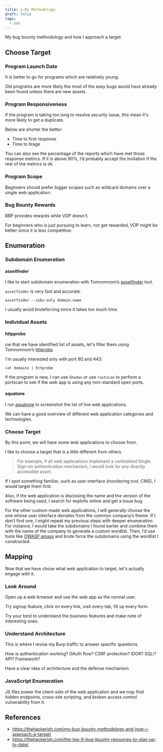 ```yaml
---
title: a-My Methodology
draft: false
tags:
  - bbh
---
```

My bug bounty methodology and how I approach a target.

## Choose Target
### Program Launch Date

It is better to go for programs which are relatively young. 

Old programs are more likely the most of the easy bugs would have already been found unless there are new assets.

### Program Responsiveness

If the program is taking too long to resolve security issue, this mean it's more likely to get a duplicate. 

Below are shorter the better:

- Time to first response
- Time to tirage

You can also see the percentage of the reports which have met those response metrics. If it is above 90%, I’d probably accept the invitation if the rest of the metrics is ok.

### Program Scope

Beginners should prefer bigger scopes such as wildcard domains over a single web application.

### Bug Bounty Rewards

BBP provides rewards while VDP doesn't. 

For beginners who is just pursuing to learn, not get rewarded, VDP might be better since it is less competitive.


## Enumeration
### Subdomain Enumeration
#### assetfinder

I like to start subdomain enumeration with Tomnomnom’s [](https://github.com/tomnomnom/assetfinder)[assetfinder](https://github.com/tomnomnom/assetfinder) tool. 

`assetfinder` is very fast and accurate.

```
assetfinder --subs-only domain.name
```

I usually avoid bruteforcing since it takes too much time.

### Individual Assets
#### httpprobe

ow that we have identified list of assets, let's filter them using Tomnomnom’s [httprobe](https://github.com/tomnomnom/httprobe).

I'm usually interested only with port 80 and 443:

```
cat domains | httprobe
```

If the program is new, I can use `Shodan` or use `rustscan` to perform a portscan to see if the web app is using any non-standard open ports.

#### aquatone

I run [aquatone](https://github.com/michenriksen/aquatone) to screenshot the list of live web applications. 

We can have a good overview of different web application categories and technologies.

### Choose Target

By this point, we will have some web applications to choose from.

I like to choose a target that is a little different from others. 

> For example, if all web applications implement a centralized Single Sign-on authentication mechanism, I would look for any directly accessible asset.

If I spot something familiar, such as user interface (monitoring tool, CMS), I would target them first. 

Also, if the web application is disclosing the name and the version of the software being used, I search for exploits online and get a issue bug.

For the other custom-made web applications, I will generally choose the one whose user interface deviates from the common company’s theme. If I don’t find one, I might repeat my previous steps with deeper enumeration. For instance, I would take the subdomains I found earlier and combine them with the name of the company to generate a custom wordlist. Then, I’d use tools like [OWASP amass](https://github.com/OWASP/Amass) and brute force the subdomains using the wordlist I constructed.

## Mapping

Now that we have chose what web application to target, let's actually engage with it. 

### Look Around

Open up a web browser and use the web app as the normal user. 

Try signup feature, click on every link, visit every tab, fill up every form. 

Try your best to understand the business features and make note of interesting ones. 

### Understand Architecture
  
This is where I revise my Burp traffic to answer specific questions.

How is authentication working? OAuth flow? CSRF protection? IDOR? SQLi? API? Framework?

Have a clear idea of architecture and the defense mechanism.

### JavaScript Enumeration

JS files power the client-side of the web application and we may find hidden endpoints, cross-site scripting, and broken access control vulnerability from it.






## References 
- https://thehackerish.com/my-bug-bounty-methodology-and-how-i-approach-a-target/
- https://thehackerish.com/the-top-9-bug-bounty-resources-to-stay-up-to-date/
